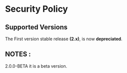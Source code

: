 # Security Policy

## Supported Versions  

The First version stable release **(2.x)**, is now **depreciated**.
## NOTES :  

2.0.0-BETA it is a beta version.
